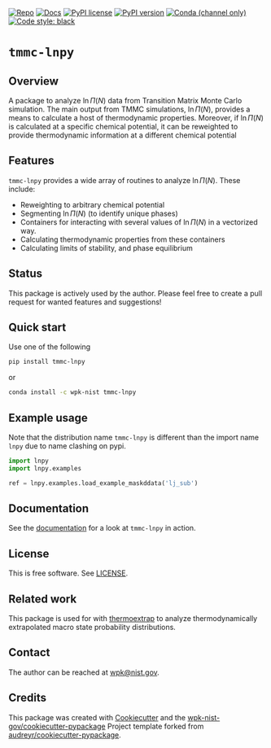 [![Repo][repo-badge]][repo-link]
[![Docs][docs-badge]][docs-link]
[![PyPI license][license-badge]][license-link]
[![PyPI version][pypi-badge]][pypi-link]
[![Conda (channel only)][conda-badge]][conda-link]
[![Code style: black][black-badge]][black-link]

[black-badge]: https://img.shields.io/badge/code%20style-black-000000.svg
[black-link]: https://github.com/ambv/black
[pypi-badge]: https://img.shields.io/pypi/v/tmmc-lnpy

<!-- [pypi-badge]: https://badge.fury.io/py/tmmc-lnpy -->

[pypi-link]: https://pypi.org/project/tmmc-lnpy
[docs-badge]: https://img.shields.io/badge/docs-sphinx-informational
[docs-link]: https://pages.nist.gov/tmmc-lnpy/
[repo-badge]: https://img.shields.io/badge/--181717?logo=github&logoColor=ffffff
[repo-link]: https://github.com/usnistgov/tmmc-lnpy
[conda-badge]: https://img.shields.io/conda/v/wpk-nist/tmmc-lnpy
[conda-link]: https://anaconda.org/wpk-nist/tmmc-lnpy

<!-- Use total link so works from anywhere -->

[license-badge]: https://img.shields.io/pypi/l/cmomy?color=informational
[license-link]: https://github.com/usnistgov/tmmc-lnpy/blob/master/LICENSE

<!-- For more badges, see https://shields.io/category/other and https://naereen.github.io/badges/ -->

[numpy]: https://numpy.org
[Numba]: https://numba.pydata.org/
[xarray]: https://docs.xarray.dev/en/stable/

# `tmmc-lnpy`

## Overview

A package to analyze $\ln \Pi(N)$ data from Transition Matrix Monte Carlo
simulation. The main output from TMMC simulations, $\ln \Pi(N)$, provides a means to calculate a host of thermodynamic
properties. Moreover, if $\ln \Pi(N)$ is calculated at a specific chemical potential, it can be reweighted to provide
thermodynamic information at a different chemical potential

## Features

`tmmc-lnpy` provides a wide array of routines to analyze $\ln \Pi(N)$. These include:

-   Reweighting to arbitrary chemical potential
-   Segmenting $\ln \Pi(N)$ (to identify unique phases)
-   Containers for interacting with several values of $\ln \Pi(N)$ in a vectorized way.
-   Calculating thermodynamic properties from these containers
-   Calculating limits of stability, and phase equilibrium

## Status

This package is actively used by the author. Please feel free to create a pull request for wanted features and suggestions!

## Quick start

Use one of the following

```bash
pip install tmmc-lnpy
```

or

```bash
conda install -c wpk-nist tmmc-lnpy
```

## Example usage

Note that the distribution name `tmmc-lnpy` is different than the import name `lnpy` due to name clashing on pypi.

```python
import lnpy
import lnpy.examples

ref = lnpy.examples.load_example_maskddata('lj_sub')
```

<!-- end-docs -->

## Documentation

See the [documentation][docs-link] for a look at `tmmc-lnpy` in action.

## License

This is free software. See [LICENSE][license-link].

## Related work

This package is used for with [thermoextrap](https://github.com/usnistgov/thermo-extrap) to analyze thermodynamically extrapolated macro state probability distributions.

## Contact

The author can be reached at wpk@nist.gov.

## Credits

This package was created with
[Cookiecutter](https://github.com/audreyr/cookiecutter) and the
[wpk-nist-gov/cookiecutter-pypackage](https://github.com/wpk-nist-gov/cookiecutter-pypackage)
Project template forked from
[audreyr/cookiecutter-pypackage](https://github.com/audreyr/cookiecutter-pypackage).
